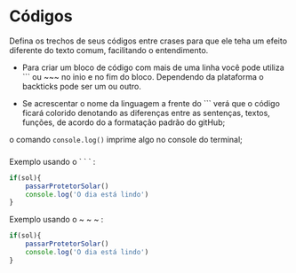 # Códigos

Defina os trechos de seus códigos entre crases para que ele teha um efeito diferente do texto comum, facilitando o entendimento.

* Para criar um bloco de código com mais de uma linha você pode utiliza \``` ou \~~~ no inio e no fim do bloco. Dependendo da plataforma o backticks pode ser um ou outro.

* Se acrescentar o nome da linguagem a frente do \``` verá que o código ficará colorido denotando as diferenças entre as sentenças, textos, funções, de acordo do a formatação padrão do gitHub;

o comando `console.log()` imprime algo no console do terminal;
###

Exemplo usando o \` \` \`  :

```Javascript
if(sol){
    passarProtetorSolar()   
    console.log('O dia está lindo')    
}
```

Exemplo usando o \~ \~ \~  :

~~~Javascript
if(sol){
    passarProtetorSolar()   
    console.log('O dia está lindo')    
}
~~~